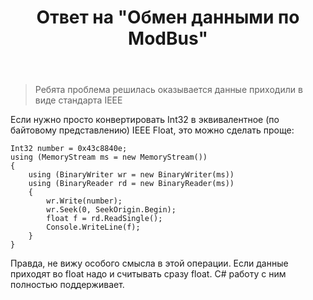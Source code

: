 ﻿---
title: "Ответ на \"Обмен данными по ModBus\""
se.owner.user_id: 240512
se.owner.display_name: "MSDN.WhiteKnight"
se.owner.link: "https://ru.stackoverflow.com/users/240512/msdn-whiteknight"
se.answer_id: 809326
se.question_id: 772796
se.post_type: answer
se.score: 0
se.is_accepted: True
---
<blockquote>
  <p>Ребята проблема решилась оказывается данные приходили в виде стандарта IEEE</p>
</blockquote>

<p>Если нужно просто конвертировать Int32 в эквивалентное (по байтовому представлению) IEEE Float, это можно сделать проще:</p>

<pre><code>Int32 number = 0x43c8840e;
using (MemoryStream ms = new MemoryStream())
{
    using (BinaryWriter wr = new BinaryWriter(ms))
    using (BinaryReader rd = new BinaryReader(ms))
    {
        wr.Write(number);
        wr.Seek(0, SeekOrigin.Begin);
        float f = rd.ReadSingle();
        Console.WriteLine(f);
    }
}
</code></pre>

<p>Правда, не вижу особого смысла в этой операции. Если данные приходят во float надо и считывать сразу float. C# работу с ним полностью поддерживает.</p>
